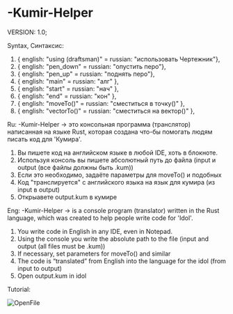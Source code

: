 # -Kumir-Helper
VERSION: 1.0;


Syntax, Синтаксис: 
  1) { english: "using (draftsman)" = russian: "использовать Чертежник"},
  2) { english: "pen_down" = russian: "опустить перо"},
  3) { english: "pen_up" = russian: "поднять перо"},
  4) { english: "main" = russian: "алг" },
  5) { english: "start" = russian: "нач" },
  6) { english: "end" = russian: "кон" },
  7) { english: "moveTo()" = russian: "сместиться в точку()" },
  8) { english: "vectorTo()" = russian: "сместиться на вектор()" },

Ru:
-Kumir-Helper -> это консольная программа (транслятор) написанная на языке Rust, которая создана что-бы помогать людям писать код для 'Кумира'.
  1) Вы пишете код на английском языке в любой IDE, хоть в блокноте.
  2) Используя консоль вы пишете абсолютный путь до файла (input и output (все файлы должны быть .kum))
  3) Если это необходимо, задаёте параметры для moveTo() и подобных
  4) Код "транслируется" с английского языка на язык для кумира (из input в output)
  5) Открыавете output.kum в кумире
     
Eng:
-Kumir-Helper -> is a console program (translator) written in the Rust language, which was created to help people write code for 'Idol'.
  1) You write code in English in any IDE, even in Notepad.
  2) Using the console you write the absolute path to the file (input and output (all files must be .kum))
  3) If necessary, set parameters for moveTo() and similar
  4) The code is “translated” from English into the language for the idol (from input to output)
  5) Open output.kum in idol

Tutorial:

![OpenFile](https://github.com/Gvinses/-Kumir-Helper/assets/158508670/c14cdcff-2489-4617-9854-3b382d8af488)
